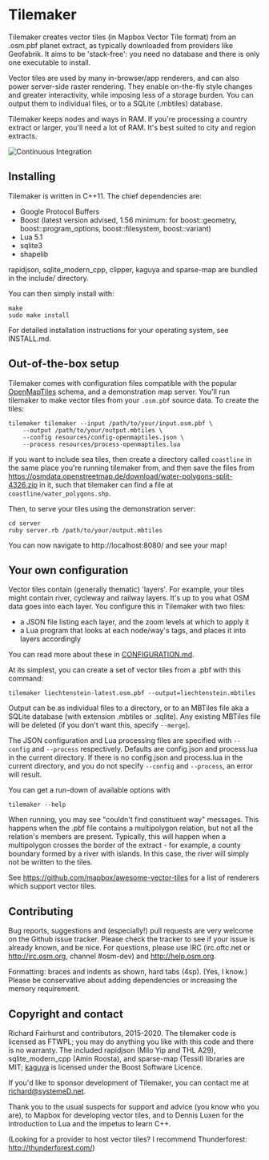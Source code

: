 # Tilemaker

Tilemaker creates vector tiles (in Mapbox Vector Tile format) from an .osm.pbf planet extract, as typically downloaded from providers like Geofabrik. It aims to be 'stack-free': you need no database and there is only one executable to install.

Vector tiles are used by many in-browser/app renderers, and can also power server-side raster rendering. They enable on-the-fly style changes and greater interactivity, while imposing less of a storage burden. You can output them to individual files, or to a SQLite (.mbtiles) database.

Tilemaker keeps nodes and ways in RAM. If you're processing a country extract or larger, you'll need a lot of RAM. It's best suited to city and region extracts.

![Continuous Integration](https://github.com/systemeD/tilemaker/workflows/Continuous%20Integration/badge.svg)

## Installing

Tilemaker is written in C++11. The chief dependencies are:

* Google Protocol Buffers
* Boost (latest version advised, 1.56 minimum: for boost::geometry, boost::program_options, boost::filesystem, boost::variant)
* Lua 5.1
* sqlite3
* shapelib

rapidjson, sqlite_modern_cpp, clipper, kaguya and sparse-map are bundled in the include/ directory.

You can then simply install with:

    make
    sudo make install
	
For detailed installation instructions for your operating system, see INSTALL.md.

## Out-of-the-box setup

Tilemaker comes with configuration files compatible with the popular [OpenMapTiles](https://openmaptiles.org) schema, and a demonstration map server. You'll run tilemaker to make vector tiles from your `.osm.pbf` source data. To create the tiles:

    tilemaker tilemaker --input /path/to/your/input.osm.pbf \
        --output /path/to/your/output.mbtiles \
        --config resources/config-openmaptiles.json \
        --process resources/process-openmaptiles.lua

If you want to include sea tiles, then create a directory called `coastline` in the same place you're running tilemaker from, and then save the files from https://osmdata.openstreetmap.de/download/water-polygons-split-4326.zip in it, such that tilemaker can find a file at `coastline/water_polygons.shp`.

Then, to serve your tiles using the demonstration server:

    cd server
    ruby server.rb /path/to/your/output.mbtiles

You can now navigate to http://localhost:8080/ and see your map!

## Your own configuration

Vector tiles contain (generally thematic) 'layers'. For example, your tiles might contain river, cycleway and railway layers. It's up to you what OSM data goes into each layer. You configure this in Tilemaker with two files:

* a JSON file listing each layer, and the zoom levels at which to apply it
* a Lua program that looks at each node/way's tags, and places it into layers accordingly

You can read more about these in [CONFIGURATION.md](CONFIGURATION.md).

At its simplest, you can create a set of vector tiles from a .pbf with this command:

    tilemaker liechtenstein-latest.osm.pbf --output=liechtenstein.mbtiles

Output can be as individual files to a directory, or to an MBTiles file aka a SQLite database (with extension .mbtiles or .sqlite). Any existing MBTiles file will be deleted (if you don't want this, specify `--merge`).

The JSON configuration and Lua processing files are specified with `--config` and `--process` respectively. Defaults are config.json and process.lua in the current directory. If there is no config.json and process.lua in the current directory, and you do not specify `--config` and `--process`, an error will result.

You can get a run-down of available options with

    tilemaker --help

When running, you may see "couldn't find constituent way" messages. This happens when the .pbf file contains a multipolygon relation, but not all the relation's members are present. Typically, this will happen when a multipolygon crosses the border of the extract - for example, a county boundary formed by a river with islands. In this case, the river will simply not be written to the tiles.

See https://github.com/mapbox/awesome-vector-tiles for a list of renderers which support vector tiles.

## Contributing

Bug reports, suggestions and (especially!) pull requests are very welcome on the Github issue tracker. Please check the tracker to see if your issue is already known, and be nice. For questions, please use IRC (irc.oftc.net or http://irc.osm.org, channel #osm-dev) and http://help.osm.org.

Formatting: braces and indents as shown, hard tabs (4sp). (Yes, I know.) Please be conservative about adding dependencies or increasing the memory requirement.

## Copyright and contact

Richard Fairhurst and contributors, 2015-2020. The tilemaker code is licensed as FTWPL; you may do anything you like with this code and there is no warranty. The included rapidjson (Milo Yip and THL A29), sqlite_modern_cpp (Amin Roosta), and sparse-map (Tessil) libraries are MIT; [kaguya](https://github.com/satoren/kaguya) is licensed under the Boost Software Licence.

If you'd like to sponsor development of Tilemaker, you can contact me at richard@systemeD.net.

Thank you to the usual suspects for support and advice (you know who you are), to Mapbox for developing vector tiles, and to Dennis Luxen for the introduction to Lua and the impetus to learn C++.

(Looking for a provider to host vector tiles? I recommend Thunderforest: http://thunderforest.com/)
